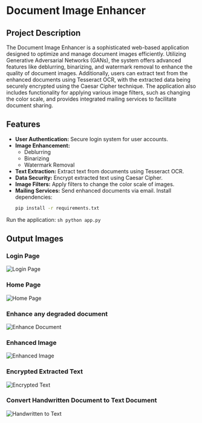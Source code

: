 # Document Image Enhancer

## Project Description
The Document Image Enhancer is a sophisticated web-based application designed to optimize and manage document images efficiently. Utilizing Generative Adversarial Networks (GANs), the system offers advanced features like deblurring, binarizing, and watermark removal to enhance the quality of document images. Additionally, users can extract text from the enhanced documents using Tesseract OCR, with the extracted data being securely encrypted using the Caesar Cipher technique. The application also includes functionality for applying various image filters, such as changing the color scale, and provides integrated mailing services to facilitate document sharing.

## Features
- **User Authentication:** Secure login system for user accounts.
- **Image Enhancement:**
  - Deblurring
  - Binarizing
  - Watermark Removal
- **Text Extraction:** Extract text from documents using Tesseract OCR.
- **Data Security:** Encrypt extracted text using Caesar Cipher.
- **Image Filters:** Apply filters to change the color scale of images.
- **Mailing Services:** Send enhanced documents via email.
  Install dependencies:
    ```sh
    pip install -r requirements.txt
    ```
Run the application:
    ```sh
    python app.py
    ```
 ## Output Images

### Login Page
![Login Page](https://github.com/user-attachments/assets/bc1ad8dd-567f-44f7-974d-734df2bbb49e)

### Home Page
![Home Page](https://github.com/user-attachments/assets/0e5c904f-6740-4d13-bb73-92a94600a2b5)

### Enhance any degraded document
![Enhance Document](https://github.com/user-attachments/assets/073e3d11-ea89-4674-b3d2-b771475fe037)

### Enhanced Image
![Enhanced Image](https://github.com/user-attachments/assets/3cacb013-1b36-4b8d-a146-7178397db089)

### Encrypted Extracted Text
![Encrypted Text](https://github.com/user-attachments/assets/52e4ae95-aede-4a73-9701-c995ea225f1b)

### Convert Handwritten Document to Text Document
![Handwritten to Text](https://github.com/user-attachments/assets/a5746384-3ea0-4634-bdee-8c29f977a738)
